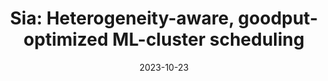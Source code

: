 ---
title: "Sia: Heterogeneity-aware, goodput-optimized ML-cluster scheduling"
collection: publications
permalink: /publication/sia-sosp23
excerpt: 'Artifacts available at https://github.com/siasosp23/artifacts'
date: 2023-10-23
venue: 'Proceedings of the 29th Symposium on Operating Systems Principles (SOSP 23)'
paperurl: '/files/sia-sosp23.pdf'
citation: 'Suhas Jayaram Subramanya, Daiyaan Arfeen, Shouxu Lin, Aurick Qiao, Zhihao Jia, and Gregory R. Ganger. 2023. Sia: Heterogeneity-aware, goodput-optimized ML-cluster scheduling. In Proceedings of the 29th Symposium on Operating Systems Principles (SOSP 23). Association for Computing Machinery, New York, NY, USA, 642–657. https://doi.org/10.1145/3600006.3613175'
---